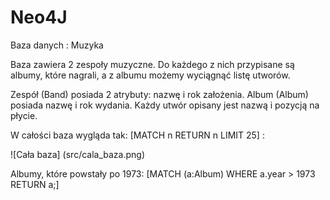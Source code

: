 Neo4J
=====


Baza danych : Muzyka

Baza zawiera 2 zespoły muzyczne. Do każdego z nich przypisane są albumy, które nagrali, a z albumu możemy wyciągnąć listę utworów. 

Zespół (Band) posiada 2 atrybuty: nazwę i rok założenia.
Album (Album) posiada nazwę i rok wydania.
Każdy utwór opisany jest nazwą i pozycją na płycie.

W całości baza wygląda tak: [MATCH n RETURN n LIMIT 25] :

![Cała baza] (src/cala_baza.png)


Albumy, które powstały po 1973: [MATCH (a:Album) WHERE a.year > 1973 RETURN a;]


